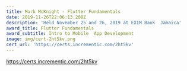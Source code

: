 ```yaml
---
title: Mark McKnight - Flutter Fundamentals
date: 2019-11-26T22:06:13.208Z
description: 'Held November 25 and 26, 2019 at EXIM Bank  Jamaica'
award_title: Flutter Fundamentals
award_subtitle: Intro to Mobile  App Development
image: img/cert-2ht5kv.png
cert_url: 'https://certs.incrementic.com/2ht5kv'
---
```

<https://certs.incrementic.com/2ht5kv>
